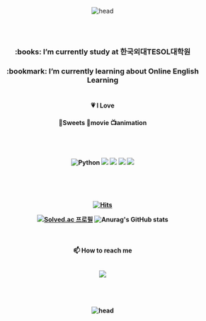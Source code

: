 <div align=center>
  
![head](https://capsule-render.vercel.app/api?type=egg&height=300&color=F8E2CF&text=Sarah's%20Github&fontColor=F46B92&fontAlignY=38&desc=ENGLISH%20EDUCATION%20and%20TECH&descAlignY=55&animation=twinkling)

<br>
<br>
  
<h3>:books: I’m currently study at 한국외대TESOL대학원
  
<h3>:bookmark: I’m currently learning about Online English Learning

<br>
<br>

<h4>💗 I Love
<h4>🍰Sweets 🎥movie 📺animation

<br>
<br>
<br>
<br>

<img alt="Python" src ="https://img.shields.io/badge/Python-3776AB.svg?&style=flat-square&logo=Python&logoColor=white"/> <img src="https://img.shields.io/badge/Github-181717?style=flat-square&logo=Github&logoColor=white"/> <img src="https://img.shields.io/badge/Git-F05032?style=flat-square&logo=Git&logoColor=white"/> <img src="https://img.shields.io/badge/Poe-5D5CDE?style=flat-square&logo=Poe&logoColor=white"/> <img src="https://img.shields.io/badge/Moodle-F98012?style=flat-square&logo=Moodle&logoColor=white"/> 


<br>
<br>
<br>

<div align=center>

[![Hits](https://hits.seeyoufarm.com/api/count/incr/badge.svg?url=https%3A%2F%2Fgithub.com%2FYoung2Eng&count_bg=%23FFDAC7&title_bg=%23FFADAD&icon=&icon_color=%23E7E7E7&title=hits&edge_flat=false)](https://hits.seeyoufarm.com) 

[![Solved.ac
프로필](http://mazassumnida.wtf/api/v2/generate_badge?boj=Young2Eng)](https://solved.ac/Young2Eng) ![Anurag's GitHub stats](https://github-readme-stats.vercel.app/api?username=Young2Eng&show_icons=true&theme=rose)

</div>

<br>

<div align=center>

<h4> 📫 How to reach me
<br> 
<br>
<p><a href=mailto:hyeryungchoi95@gmail.com>
   <img src="https://img.shields.io/badge/Gmail-d14836?style=flat-square&logo=Gmail&logoColor=white&link=leegm1798@naver.com"/>
</a>

</div>

<br>
<br>
  
![head](https://capsule-render.vercel.app/api?type=egg&height=300&color=F8E2CF&fontSize=70&descAlign=49&descAlignY=53&fontAlign=50&fontAlignY=35&animation=twinkling&section=footer&reversal=false&fontColor=f7f5f5)

</div>
